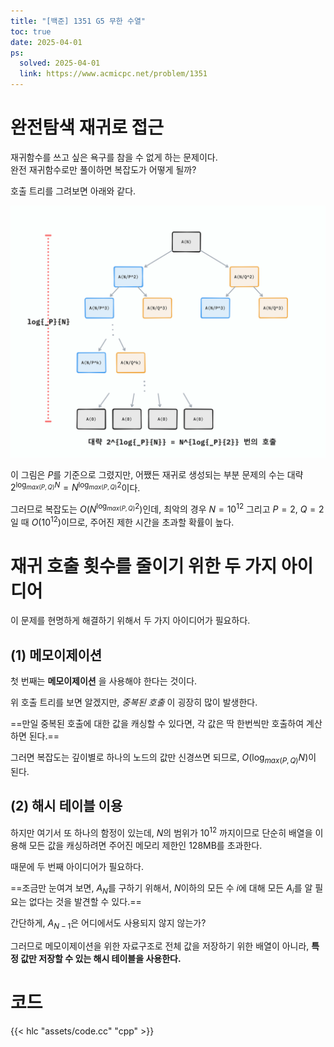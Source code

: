 ```yaml
---
title: "[백준] 1351 G5 무한 수열"
toc: true
date: 2025-04-01
ps:
  solved: 2025-04-01
  link: https://www.acmicpc.net/problem/1351
---
```


# 완전탐색 재귀로 접근

재귀함수를 쓰고 싶은 욕구를 참을 수 없게 하는 문제이다.  
완전 재귀함수로만 풀이하면 복잡도가 어떻게 될까?

호출 트리를 그려보면 아래와 같다.

![](./assets/00.png)

이 그림은 $P$를 기준으로 그렸지만, 어쨌든 재귀로 생성되는 부분 문제의 수는 대략 $2^{\log_{max(P,Q)}{N}}= N^{\log_{max(P,Q)}{2}}$이다.

그러므로 복잡도는 $O(N^{\log_{max(P,Q)}{2}})$인데, 최악의 경우 $N = 10^{12}$ 그리고 $P=2$,  $Q=2$일 때 $O(10^{12})$이므로, 주어진 제한 시간을 초과할 확률이 높다.

# 재귀 호출 횟수를 줄이기 위한 두 가지 아이디어

이 문제를 현명하게 해결하기 위해서 두 가지 아이디어가 필요하다. 

## (1) 메모이제이션

첫 번째는 **메모이제이션** 을 사용해야 한다는 것이다.

위 호출 트리를 보면 알겠지만, *중복된 호출* 이 굉장히 많이 발생한다.

==만일 중복된 호출에 대한 값을 캐싱할 수 있다면, 각 값은 딱 한번씩만 호출하여 계산하면 된다.==

그러면 복잡도는 깊이별로 하나의 노드의 값만 신경쓰면 되므로, $O(\log_{max(P,Q)}{N})$이 된다.

## (2) 해시 테이블 이용

하지만 여기서 또 하나의 함정이 있는데, $N$의 범위가 $10^{12}$ 까지이므로 단순히 배열을 이용해 모든 값을 캐싱하려면 주어진 메모리 제한인 128MB를 초과한다.

때문에 두 번째 아이디어가 필요하다. 

==조금만 눈여겨 보면, $A_N$를 구하기 위해서, $N$이하의 모든 수 $i$에 대해 모든 $A_i$를 알 필요는 없다는 것을 발견할 수 있다.==

간단하게, $A_{N-1}$은 어디에서도 사용되지 않지 않는가?

그러므로 메모이제이션을 위한 자료구조로 전체 값을 저장하기 위한 배열이 아니라, **특정 값만 저장할 수 있는 해시 테이블을 사용한다.**

# 코드

{{< hlc "assets/code.cc" "cpp" >}}



